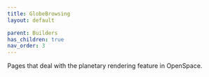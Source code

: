 ```yaml
---
title: GlobeBrowsing
layout: default

parent: Builders
has_children: true
nav_order: 3
---
```


Pages that deal with the planetary rendering feature in OpenSpace.
